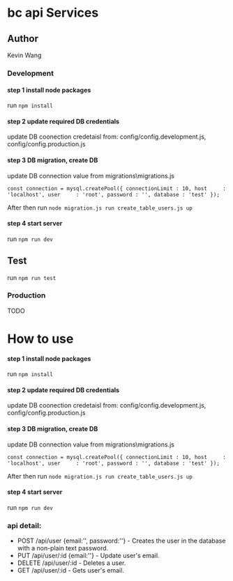 # bc api Services

## Author
Kevin Wang

### Development

#### step 1 install node packages

run `npm install`

#### step 2 update required DB credentials

update DB coonection credetaisl from: config/config.development.js, config/config.production.js

#### step 3 DB migration, create DB

update DB connection value from migrations\migrations.js

`const connection = mysql.createPool({
    connectionLimit : 10,
    host     : 'localhost',
    user     : 'root',
    password : '',
    database : 'test'
});`

After then run `node migration.js run create_table_users.js up`

#### step 4 start server

run `npm run dev`

## Test

run `npm run test`

### Production
TODO

# How to use

#### step 1 install node packages

run `npm install`

#### step 2 update required DB credentials

update DB coonection credetaisl from: config/config.development.js, config/config.production.js

#### step 3 DB migration, create DB

update DB connection value from migrations\migrations.js

`const connection = mysql.createPool({
    connectionLimit : 10,
    host     : 'localhost',
    user     : 'root',
    password : '',
    database : 'test'
});`

After then run `node migration.js run create_table_users.js up`

#### step 4 start server

run `npm run dev`

### api detail:
* POST /api/user {email:'', password:''} - Creates the user in the database with a non-plain text password.
* PUT /api/user/:id {email:''} - Update user's email.
* DELETE /api/user/:id - Deletes a user.
* GET /api/user/:id - Gets user's email.


